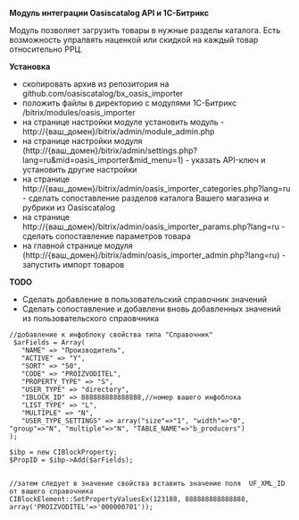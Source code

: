 **Модуль интеграции Oasiscatalog API и 1С-Битрикс**

Модуль позволяет загрузить товары в нужные разделы каталога. Есть возможность упралвять наценкой или скидкой на каждый товар относительно РРЦ. 

**Установка**
- скопировать архив из репозитория на github.com/oasiscatalog/bx_oasis_importer
- положить файлы в директорию с модулями 1С-Битрикс /bitrix/modules/oasis_importer
- на странице настройки модуле установить модуль - http://{ваш_домен}/bitrix/admin/module_admin.php
- на странице настройки модуля (http://{ваш_домен}/bitrix/admin/settings.php?lang=ru&mid=oasis_importer&mid_menu=1) - указать API-ключ и установить другие настройки 
- на странице http://{ваш_домен}/bitrix/admin/oasis_importer_categories.php?lang=ru - сделать сопоставление разделов каталога Вашего магазина и рубрики из Oasiscatalog
- на странице http://{ваш_домен}/bitrix/admin/oasis_importer_params.php?lang=ru - сделать сопоставление параметров товара
- на главной странице модуля (http://{ваш_домен}/bitrix/admin/oasis_importer_admin.php?lang=ru) - запустить импорт товаров

**TODO**

- Сделать добавление в пользовательский справочник значений
- Сделать сопоставление и добавлени вновь добавленных значений из пользовательского спраовчника
```
//добавление к инфоблоку свойства типа "Справочник"
 $arFields = Array(
   "NAME" => "Производитель",
   "ACTIVE" => "Y",
   "SORT" => "50",
   "CODE" => "PROIZVODITEL",
   "PROPERTY_TYPE" => "S",
   "USER_TYPE" => "directory",
   "IBLOCK_ID" => 888888888888888,//номер вашего инфоблока
   "LIST_TYPE" => "L",
   "MULTIPLE" => "N",
   "USER_TYPE_SETTINGS" => array("size"=>"1", "width"=>"0", "group"=>"N", "multiple"=>"N", "TABLE_NAME"=>"b_producers")
);

$ibp = new CIBlockProperty;
$PropID = $ibp->Add($arFields);


//затем следует в значение свойства вставить значение поля  UF_XML_ID от вашего справочника
CIBlockElement::SetPropertyValuesEx(123188, 888888888888888, array('PROIZVODITEL'=>'000000701'));
```
